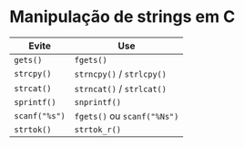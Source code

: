 # Manipulação de strings em C

| Evite         | Use                         |
| ------------- | --------------------------- |
| `gets()`      | `fgets()`                   |
| `strcpy()`    | `strncpy()` / `strlcpy()`   |
| `strcat()`    | `strncat()` / `strlcat()`   |
| `sprintf()`   | `snprintf()`                |
| `scanf("%s")` | `fgets()` ou `scanf("%Ns")` |
| `strtok()`    | `strtok_r()`                |

